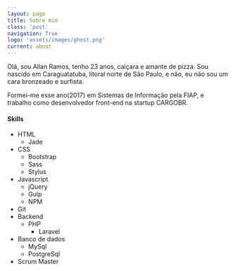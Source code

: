 ```yaml
---
layout: page
title: Sobre mim
class: 'post'
navigation: True
logo: 'assets/images/ghost.png'
current: about
---
```


Olá, sou Allan Ramos, tenho 23 anos, caiçara e amante de pizza. Sou nascido
em Caraguatatuba, litoral norte de Sâo Paulo, e não, eu não sou um cara bronzeado
e surfista. 

Formei-me esse ano(2017) em Sistemas de Informação pela
FIAP, e trabalho como desenvolvedor front-end na startup CARGOBR.


#### Skills

- HTML
	- Jade
- CSS
	- Bootstrap
	- Sass
	- Stylus
- Javascript
	- jQuery
	- Gulp
	- NPM
- Git
- Backend
	- PHP
		- Laravel
- Banco de dados
	- MySql
	- PostgreSql
- Scrum Master
